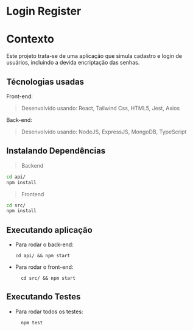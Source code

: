 # Login Register

# Contexto
Este projeto trata-se de uma aplicação que simula cadastro e login de usuários, incluindo a devida encriptação das senhas.

## Técnologias usadas

Front-end:
> Desenvolvido usando: React, Tailwind Css, HTML5, Jest, Axios

Back-end:
> Desenvolvido usando: NodeJS, ExpressJS, MongoDB, TypeScript


## Instalando Dependências

> Backend
```bash
cd api/ 
npm install
``` 
> Frontend
```bash
cd src/
npm install
``` 
## Executando aplicação

* Para rodar o back-end:

  ```
  cd api/ && npm start
  ```
* Para rodar o front-end:

  ```
    cd src/ && npm start
  ```

## Executando Testes

* Para rodar todos os testes:

  ```
    npm test
  ```
